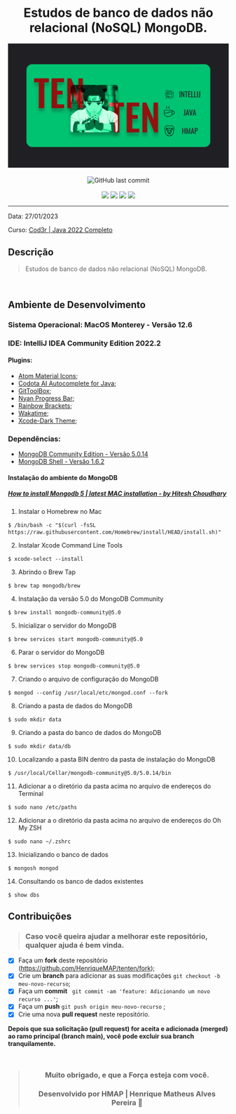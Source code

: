 <div align="center">

# Estudos de banco de dados não relacional (NoSQL) MongoDB.

<img width="auto" src="https://github.com/HenriqueMAP/tenten/blob/main/tenten.png?raw=true">

<br>
<br>
<div align="center">
<img alt="GitHub last commit" src="https://img.shields.io/github/last-commit/henriquemap/tenten">
</div>
<br>
<img src="https://img.shields.io/github/issues/henriquemap/tenten">
<img src="https://img.shields.io/github/forks/henriquemap/tenten">
<img src="https://img.shields.io/github/stars/henriquemap/tenten">
<img src="https://img.shields.io/github/license/henriquemap/tenten">
</div>
<hr>

Data: 27/01/2023

Curso: [Cod3r | Java 2022 Completo](https://www.udemy.com/course/fundamentos-de-programacao-com-java/)

## Descrição

> Estudos de banco de dados não relacional (NoSQL) MongoDB.

<br>

## Ambiente de Desenvolvimento

### Sistema Operacional: MacOS Monterey - Versão 12.6

### IDE: IntelliJ IDEA Community Edition 2022.2

#### Plugins:

- [Atom Material Icons](https://plugins.jetbrains.com/plugin/10044-atom-material-icons);
- [Codota AI Autocomplete for Java](https://plugins.jetbrains.com/plugin/7638-codota-ai-autocomplete-for-java-and-javascript);
- [GitToolBox](https://plugins.jetbrains.com/plugin/7499-gittoolbox);
- [Nyan Progress Bar](https://plugins.jetbrains.com/plugin/8575-nyan-progress-bar);
- [Rainbow Brackets](https://plugins.jetbrains.com/plugin/10080-rainbow-brackets);
- [Wakatime](https://wakatime.com);
- [Xcode-Dark Theme](https://plugins.jetbrains.com/plugin/13106-xcode-dark-theme);

### Dependências:

- [MongoDB Community Edition - Versão 5.0.14](https://www.mongodb.com/try/download/community)
- [MongoDB Shell - Versão 1.6.2](https://www.mongodb.com/try/download/shell)

#### Instalação do ambiente do MongoDB

##### [How to install Mongodb 5 | latest MAC installation - by Hitesh Choudhary](https://www.youtube.com/watch?v=s1WQ0eEpqqg)

1. Instalar o Homebrew no Mac
```` shell
$ /bin/bash -c "$(curl -fsSL https://raw.githubusercontent.com/Homebrew/install/HEAD/install.sh)"
````

2. Instalar Xcode Command Line Tools
````shell
$ xcode-select --install
````

3. Abrindo o Brew Tap
````shell
$ brew tap mongodb/brew
````

4. Instalação da versão 5.0 do MongoDB Community
````shell
$ brew install mongodb-community@5.0
````

5. Inicializar o servidor do MongoDB
````shell
$ brew services start mongodb-community@5.0
````

6. Parar o servidor do MongoDB 
````shell
$ brew services stop mongodb-community@5.0
````

7. Criando o arquivo de configuração do MongoDB
````shell
$ mongod --config /usr/local/etc/mongod.conf --fork
````

8. Criando a pasta de dados do MongoDB
````shell
$ sudo mkdir data
````

9. Criando a pasta do banco de dados do MongoDB
````shell
$ sudo mkdir data/db
````

10. Localizando a pasta BIN dentro da pasta de instalação do MongoDB
````shell
$ /usr/local/Cellar/mongodb-community@5.0/5.0.14/bin
````

11. Adicionar a o diretório da pasta acima no arquivo de endereços do Terminal
````shell
$ sudo nano /etc/paths
````

12. Adicionar a o diretório da pasta acima no arquivo de endereços do Oh My ZSH
````shell
$ sudo nano ~/.zshrc
````

13. Inicializando o banco de dados
````shell
$ mongosh mongod
````

14. Consultando os banco de dados existentes
````shell
$ show dbs
````

## Contribuições

> ### Caso você queira ajudar a melhorar este repositório, qualquer ajuda é bem vinda.

- [x] Faça um **fork** deste repositório (https://github.com/HenriqueMAP/tenten/fork);
- [x] Crie um **branch** para adicionar as suas modificações ` git checkout -b meu-novo-recurso `;
- [x] Faça um **commit** ` git commit -am 'feature: Adicionando um novo recurso ...'`;
- [x] Faça um **push** ` git push origin meu-novo-recurso ` ;
- [x] Crie uma nova **pull request** neste repositório.

**Depois que sua solicitação (pull request) for aceita e adicionada (merged) ao ramo principal (branch main), você pode excluir sua branch tranquilamente.**

<div align="center">

<br>

> ### **Muito obrigado, e que a Força esteja com você.**
>
> ### Desenvolvido por **HMAP | Henrique Matheus Alves Pereira** 🦁

</div>
